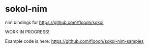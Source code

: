 # sokol-nim
nim bindings for https://github.com/floooh/sokol

WORK IN PROGRESS!

Example code is here: https://github.com/floooh/sokol-nim-samples

